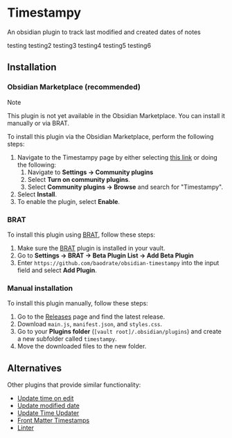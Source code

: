 # Timestampy

An obsidian plugin to track last modified and created dates of notes

testing
testing2
testing3
testing4
testing5
testing6

## Installation

### Obsidian Marketplace (recommended)

> [!NOTE]
> This plugin is not yet available in the Obsidian Marketplace. You can install it manually or via BRAT.

To install this plugin via the Obsidian Marketplace, perform the following steps:

1. Navigate to the Timestampy page by either selecting [this link](https://obsidian.md/plugins?id=timestampy) or doing the following:
	1. Navigate to **Settings → Community plugins**
	2. Select **Turn on community plugins**.
	3. Select **Community plugins → Browse** and search for "Timestampy".
2. Select **Install**.
3. To enable the plugin, select **Enable**.

### BRAT

To install this plugin using [BRAT](https://obsidian.md/plugins?id=obsidian42-brat), follow these steps:

1. Make sure the [BRAT](https://obsidian.md/plugins?id=obsidian42-brat) plugin is installed in your vault.
2. Go to **Settings → BRAT → Beta Plugin List → Add Beta Plugin**
3. Enter `https://github.com/baodrate/obsidian-timestampy` into the input field and select **Add Plugin**.

### Manual installation

To install this plugin manually, follow these steps:

1. Go to the [Releases](https://github.com/baodrate/obsidian-timestampy/releases) page and find the latest release.
2. Download `main.js`, `manifest.json`, and `styles.css`.
3. Go to your **Plugins folder** (`[vault root]/.obsidian/plugins`) and create a new subfolder called `timestampy`.
4. Move the downloaded files to the new folder.

## Alternatives

Other plugins that provide similar functionality:

- [Update time on edit](https://github.com/beaussan/update-time-on-edit-obsidian)
- [Update modified date](https://github.com/alangrainger/obsidian-frontmatter-modified-date)
- [Update Time Updater](https://github.com/muratagawa/update-time-updater)
- [Front Matter Timestamps](https://github.com/lighthousedino/obsidian-front-matter-timestamps)
- [Linter](https://github.com/platers/obsidian-linter)
